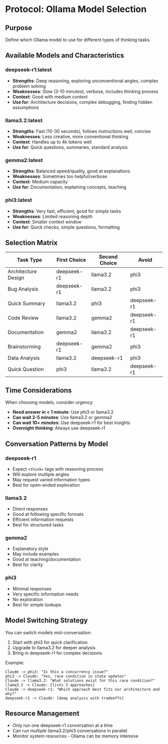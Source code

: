 # Protocol: Ollama Model Selection

## Purpose
Define which Ollama model to use for different types of thinking tasks.

## Available Models and Characteristics

### deepseek-r1:latest
- **Strengths**: Deep reasoning, exploring unconventional angles, complex problem solving
- **Weaknesses**: Slow (3-10 minutes), verbose, includes thinking process
- **Context**: Good with medium context
- **Use for**: Architecture decisions, complex debugging, finding hidden assumptions

### llama3.2:latest  
- **Strengths**: Fast (10-30 seconds), follows instructions well, concise
- **Weaknesses**: Less creative, more conventional thinking
- **Context**: Handles up to 4k tokens well
- **Use for**: Quick questions, summaries, standard analysis

### gemma2:latest
- **Strengths**: Balanced speed/quality, good at explanations
- **Weaknesses**: Sometimes too helpful/verbose
- **Context**: Medium capacity
- **Use for**: Documentation, explaining concepts, teaching

### phi3:latest
- **Strengths**: Very fast, efficient, good for simple tasks
- **Weaknesses**: Limited reasoning depth
- **Context**: Smaller context window
- **Use for**: Quick checks, simple questions, formatting

## Selection Matrix

| Task Type | First Choice | Second Choice | Avoid |
|-----------|--------------|---------------|-------|
| Architecture Design | deepseek-r1 | llama3.2 | phi3 |
| Bug Analysis | deepseek-r1 | llama3.2 | phi3 |
| Quick Summary | llama3.2 | phi3 | deepseek-r1 |
| Code Review | llama3.2 | gemma2 | deepseek-r1 |
| Documentation | gemma2 | llama3.2 | deepseek-r1 |
| Brainstorming | deepseek-r1 | gemma2 | phi3 |
| Data Analysis | llama3.2 | deepseek-r1 | phi3 |
| Quick Question | phi3 | llama3.2 | deepseek-r1 |

## Time Considerations

When choosing models, consider urgency:

- **Need answer in < 1 minute**: Use phi3 or llama3.2
- **Can wait 2-5 minutes**: Use llama3.2 or gemma2  
- **Can wait 10+ minutes**: Use deepseek-r1 for best insights
- **Overnight thinking**: Always use deepseek-r1

## Conversation Patterns by Model

### deepseek-r1
- Expect `<think>` tags with reasoning process
- Will explore multiple angles
- May request varied information types
- Best for open-ended exploration

### llama3.2
- Direct responses
- Good at following specific formats
- Efficient information requests
- Best for structured tasks

### gemma2
- Explanatory style
- May include examples
- Good at teaching/documentation
- Best for clarity

### phi3
- Minimal responses
- Very specific information needs
- No exploration
- Best for simple lookups

## Model Switching Strategy

You can switch models mid-conversation:

1. Start with phi3 for quick clarification
2. Upgrade to llama3.2 for deeper analysis
3. Bring in deepseek-r1 for complex decisions

Example:
```
Claude -> phi3: "Is this a concurrency issue?"
phi3 -> Claude: "Yes, race condition in state updates"
Claude -> llama3.2: "What solutions exist for this race condition?"
llama3.2 -> Claude: [lists 3 approaches]
Claude -> deepseek-r1: "Which approach best fits our architecture and why?"
deepseek-r1 -> Claude: [deep analysis with tradeoffs]
```

## Resource Management

- Only run one deepseek-r1 conversation at a time
- Can run multiple llama3.2/phi3 conversations in parallel
- Monitor system resources - Ollama can be memory intensive
